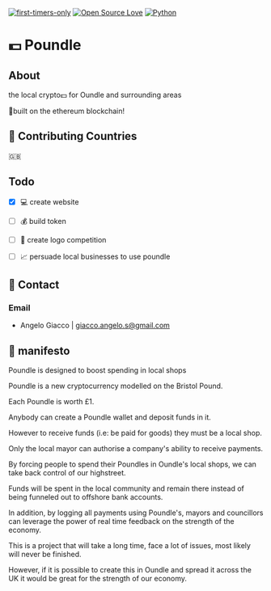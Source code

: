 [![first-timers-only](https://img.shields.io/badge/first--timers--only-friendly-blue.svg?style=flat-square)](https://www.firsttimersonly.com/)
[![Open Source Love](https://img.shields.io/badge/Open%20Source-%E2%9D%A4-blueviolet.svg)](https://opensource.com/article/18/11/reasons-love-open-source)
[![Python](https://img.shields.io/badge/blockchain-ethereum-success.svg)](https://ethereum.org)

# 💵 Poundle

## About

the local crypto💵 for Oundle and surrounding areas

🚀built on the ethereum blockchain!

## 📌 Contributing Countries

🇬🇧

## Todo
- [x] 💻️ create website
- [ ] 💰 build token
- [ ] 🎯 create logo competition
- [ ] 📈 persuade local businesses to use poundle


## 📧 Contact
### Email
- Angelo Giacco | giacco.angelo.s@gmail.com

## 📜 manifesto

Poundle is designed to boost spending in local shops

Poundle is a new cryptocurrency modelled on the Bristol Pound.

Each Poundle is worth £1.

Anybody can create a Poundle wallet and deposit funds in it.

However to receive funds (i.e: be paid for goods) they must be a local shop.

Only the local mayor can authorise a company's ability to receive payments.

By forcing people to spend their Poundles in Oundle's local shops, we can take back control of our highstreet.

Funds will be spent in the local community and remain there instead of being funneled out to offshore bank accounts.

In addition, by logging all payments using Poundle's, mayors and councillors can leverage the power of real time
feedback on the strength of the economy.

This is a project that will take a long time, face a lot of issues, most likely will never be finished.

However, if it is possible to create this in Oundle and spread it across the UK it would be
great for the strength of our economy.
